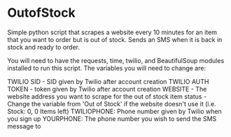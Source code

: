 # OutofStock
Simple python script that scrapes a website every 10 minutes for an item that you want to order but is out of stock. Sends an SMS when it is back in stock and ready to order.

You will need to have the requests, time, twilio, and BeautifulSoup modules installed to run this script. The variables you will need to change are:

TWILIO SID - SID given by Twilio after account creation
TWILIO AUTH TOKEN - token given by Twilio after account creation
WEBSITE - The website address you want to scrape for the out of stock item
status - Change the variable from 'Out of Stock' if the website doesn't use it (i.e. Stock: 0, 0 Items left)
TWILIOPHONE: Phone number given by Twilio when you sign up
YOURPHONE: The phone number you wish to send the SMS message to
